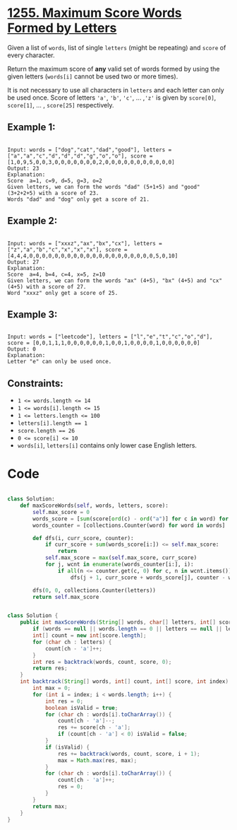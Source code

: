 # [1255. Maximum Score Words Formed by Letters](https://leetcode.com/problems/maximum-score-words-formed-by-letters/description/?envType=daily-question&envId=2024-05-24)

Given a list of `words`, list of single `letters` (might be repeating) and `score` of every character.

Return the maximum score of **any** valid set of words formed by using the given letters (`words[i]` cannot be used two or more times).

It is not necessary to use all characters in `letters` and each letter can only be used once. Score of letters `'a'`, `'b'`, `'c'`, ... ,`'z'` is given by `score[0]`, `score[1]`, ... , `score[25]` respectively.

## Example 1:

```

Input: words = ["dog","cat","dad","good"], letters = ["a","a","c","d","d","d","g","o","o"], score = [1,0,9,5,0,0,3,0,0,0,0,0,0,0,2,0,0,0,0,0,0,0,0,0,0,0]
Output: 23
Explanation:
Score  a=1, c=9, d=5, g=3, o=2
Given letters, we can form the words "dad" (5+1+5) and "good" (3+2+2+5) with a score of 23.
Words "dad" and "dog" only get a score of 21.

```

## Example 2:

```

Input: words = ["xxxz","ax","bx","cx"], letters = ["z","a","b","c","x","x","x"], score = [4,4,4,0,0,0,0,0,0,0,0,0,0,0,0,0,0,0,0,0,0,0,0,5,0,10]
Output: 27
Explanation:
Score  a=4, b=4, c=4, x=5, z=10
Given letters, we can form the words "ax" (4+5), "bx" (4+5) and "cx" (4+5) with a score of 27.
Word "xxxz" only get a score of 25.

```

## Example 3:

```

Input: words = ["leetcode"], letters = ["l","e","t","c","o","d"], score = [0,0,1,1,1,0,0,0,0,0,0,1,0,0,1,0,0,0,0,1,0,0,0,0,0,0]
Output: 0
Explanation:
Letter "e" can only be used once.

```

## Constraints:

- `1 <= words.length <= 14`
- `1 <= words[i].length <= 15`
- `1 <= letters.length <= 100`
- `letters[i].length == 1`
- `score.length == 26`
- `0 <= score[i] <= 10`
- `words[i]`, `letters[i]` contains only lower case English letters.

# Code

```python

class Solution:
    def maxScoreWords(self, words, letters, score):
        self.max_score = 0
        words_score = [sum(score[ord(c) - ord("a")] for c in word) for word in words]
        words_counter = [collections.Counter(word) for word in words]

        def dfs(i, curr_score, counter):
            if curr_score + sum(words_score[i:]) <= self.max_score:
                return
            self.max_score = max(self.max_score, curr_score)
            for j, wcnt in enumerate(words_counter[i:], i):
                if all(n <= counter.get(c, 0) for c, n in wcnt.items()):
                    dfs(j + 1, curr_score + words_score[j], counter - wcnt)

        dfs(0, 0, collections.Counter(letters))
        return self.max_score

```

```java

class Solution {
    public int maxScoreWords(String[] words, char[] letters, int[] score) {
        if (words == null || words.length == 0 || letters == null || letters.length == 0 || score == null || score.length == 0) return 0;
        int[] count = new int[score.length];
        for (char ch : letters) {
            count[ch - 'a']++;
        }
        int res = backtrack(words, count, score, 0);
        return res;
    }
    int backtrack(String[] words, int[] count, int[] score, int index) {
        int max = 0;
        for (int i = index; i < words.length; i++) {
            int res = 0;
            boolean isValid = true;
            for (char ch : words[i].toCharArray()) {
                count[ch - 'a']--;
                res += score[ch - 'a'];
                if (count[ch - 'a'] < 0) isValid = false;
            }
            if (isValid) {
                res += backtrack(words, count, score, i + 1);
                max = Math.max(res, max);
            }
            for (char ch : words[i].toCharArray()) {
                count[ch - 'a']++;
                res = 0;
            }
        }
        return max;
    }
}

```
